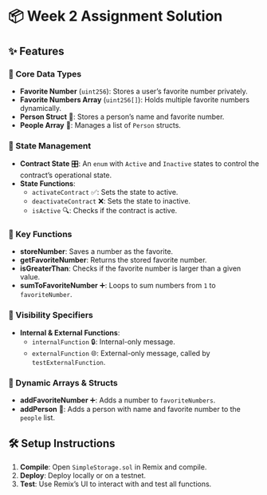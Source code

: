 # 📦 Week 2 Assignment Solution

## ✨ Features

### 🔢 Core Data Types
- **Favorite Number** (`uint256`): Stores a user’s favorite number privately.
- **Favorite Numbers Array** (`uint256[]`): Holds multiple favorite numbers dynamically.
- **Person Struct** 👤: Stores a person’s name and favorite number.
- **People Array** 👥: Manages a list of `Person` structs.

### 🔄 State Management
- **Contract State** 🎛️: An `enum` with `Active` and `Inactive` states to control the contract’s operational state.
- **State Functions**:
  - `activateContract` ✅: Sets the state to active.
  - `deactivateContract` ❌: Sets the state to inactive.
  - `isActive` 🔍: Checks if the contract is active.

### 🔧 Key Functions
- **storeNumber**: Saves a number as the favorite.
- **getFavoriteNumber**: Returns the stored favorite number.
- **isGreaterThan**: Checks if the favorite number is larger than a given value.
- **sumToFavoriteNumber** ➕: Loops to sum numbers from `1` to `favoriteNumber`.

### 🔐 Visibility Specifiers
- **Internal & External Functions**:
  - `internalFunction` 🔒: Internal-only message.
  - `externalFunction` 🌐: External-only message, called by `testExternalFunction`.

### 🔗 Dynamic Arrays & Structs
- **addFavoriteNumber** ➕: Adds a number to `favoriteNumbers`.
- **addPerson** 👤: Adds a person with name and favorite number to the `people` list.

## 🛠️ Setup Instructions

1. **Compile**: Open `SimpleStorage.sol` in Remix and compile.
2. **Deploy**: Deploy locally or on a testnet.
3. **Test**: Use Remix’s UI to interact with and test all functions.

